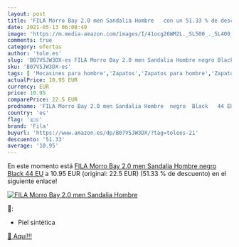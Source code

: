 ```yaml
---
layout: post
title: 'FILA Morro Bay 2.0 men Sandalia Hombre   con un 51.33 % de descuento'
date: 2021-05-13 06:08:49
image: 'https://m.media-amazon.com/images/I/41ocg26WM2L._SL500_._SL400_.jpg'
comments: true
category: ofertas
author: 'tole.es'
slug: 'B07V5JW3DX-es FILA Morro Bay 2.0 men Sandalia Hombre negro Black 44 EU'
sku: 'B07V5JW3DX-es'
tags: [ 'Mocasines para hombre','Zapatos','Zapatos para hombre','Zapatos y complementos','fila','sandalia', ]
actualPrice: 10.95 EUR
currency: EUR
price: 10.95
comparePrice: 22.5 EUR
prodname: 'FILA Morro Bay 2.0 men Sandalia Hombre  negro  Black   44 EU'
country: 'es'
flag: '🇪🇸'
brand: 'Fila'
buyurl: 'https://www.amazon.es/dp/B07V5JW3DX/?tag=tolees-21'
descuento: '51.33'
average: '10.95'
---
```


En este momento está [FILA Morro Bay 2.0 men Sandalia Hombre  negro  Black   44 EU](https://www.amazon.es/dp/B07V5JW3DX/?tag=tolees-21) a 10.95 EUR (original: 22.5 EUR) (51.33 %  de descuento) en el siguiente enlace!

[![FILA Morro Bay 2.0 men Sandalia Hombre  ](https://m.media-amazon.com/images/I/41ocg26WM2L._SL500_._SL400_.jpg)](https://www.amazon.es/dp/B07V5JW3DX/?tag=tolees-21)

🔎:

- Piel sintética

[🛒 Aquí!!!](https://www.amazon.es/dp/B07V5JW3DX/?tag=tolees-21)
